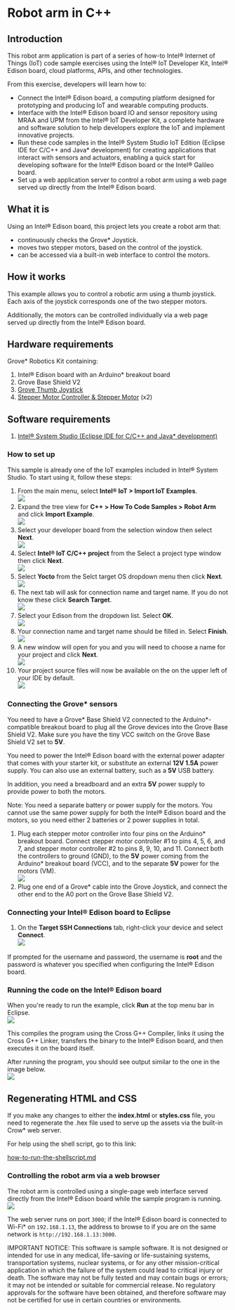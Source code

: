﻿# Robot arm in C++

## Introduction

This robot arm application is part of a series of how-to Intel® Internet of Things (IoT) code sample exercises using the Intel® IoT Developer Kit, Intel® Edison board, cloud platforms, APIs, and other technologies.

From this exercise, developers will learn how to:

- Connect the Intel® Edison board, a computing platform designed for prototyping and producing IoT and wearable computing products.
- Interface with the Intel® Edison board IO and sensor repository using MRAA and UPM from the Intel® IoT Developer Kit, a complete hardware and software solution to help developers explore the IoT and implement innovative projects.
- Run these code samples in the Intel® System Studio IoT Edition (Eclipse IDE for C/C++ and Java\* development) for creating applications that interact with sensors and actuators, enabling a quick start for developing software for the Intel® Edison board or the Intel® Galileo board.
- Set up a web application server to control a robot arm using a web page served up directly from the Intel® Edison board.

## What it is

Using an Intel® Edison board, this project lets you create a robot arm that:

- continuously checks the Grove* Joystick.
- moves two stepper motors, based on the control of the joystick.
- can be accessed via a built-in web interface to control the motors.

## How it works

This example allows you to control a robotic arm using a thumb joystick. Each axis of the joystick corresponds one of the two stepper motors.

Additionally, the motors can be controlled individually via a web page served up directly from the Intel® Edison board.

## Hardware requirements

Grove* Robotics Kit containing:

1. Intel® Edison board with an Arduino* breakout board
2. Grove Base Shield V2
3. [Grove Thumb Joystick](http://iotdk.intel.com/docs/master/upm/node/classes/joystick12.html)
4. [Stepper Motor Controller & Stepper Motor](http://iotdk.intel.com/docs/master/upm/node/classes/uln200xa.html) (x2)

## Software requirements

1. [Intel® System Studio (Eclipse IDE for C/C++ and Java* development)](https://software.intel.com/en-us/node/672439)

### How to set up

This sample is already one of the IoT examples included in Intel® System Studio. To start using it, follow these steps:

1. From the main menu, select **Intel® IoT > Import IoT Examples**.<br>
![](./../../images/cpp/import-iot-examples.png)
2. Expand the tree view for **C++ > How To Code Samples > Robot Arm** and click **Import Example**.<br>
![](./../../images/cpp/click-how-to-code-samples.png)
3. Select your developer board from the selection window then select **Next**.<br>
![](./../../images/cpp/select-board.png)
4. Select **Intel® IoT C/C++ project** from the Select a project type window then click **Next**.<br>
![](./../../images/cpp/select-project-type.png)
5. Select **Yocto** from the Selct target OS dropdown menu then click **Next**.<br>
![](./../../images/cpp/select-os.png)
6. The next tab will ask for connection name and target name. If you do not know these click **Search Target**.<br>
![](./../../images/cpp/search-target.png)
7. Select your Edison from the dropdown list. Select **OK**.<br>
![](./../../images/cpp/click-how-to-code-samples.png)
8. Your connection name and target name should be filled in. Select **Finish**.<br>
![](./../../images/cpp/finish-target.png)
9. A new window will open for you and you will need to choose a name for your project and click **Next**.<br>
![](./../../images/cpp/enter-project-name.png)
10. Your project source files will now be available on the on the upper left of your IDE by default.<br>
![](./../../images/cpp/project-src-imported.png)

### Connecting the Grove* sensors

You need to have a Grove* Base Shield V2 connected to the Arduino\*-compatible breakout board to plug all the Grove devices into the Grove Base Shield V2. Make sure you have the tiny VCC switch on the Grove Base Shield V2 set to **5V**.

You need to power the Intel® Edison board with the external power adapter that comes with your starter kit, or substitute an external **12V 1.5A** power supply. You can also use an external battery, such as a **5V** USB battery.

In addition, you need a breadboard and an extra **5V** power supply to provide power to both the motors. 

Note: You need a separate battery or power supply for the motors. You cannot use the same power supply for both the Intel® Edison board and the motors, so you need either 2 batteries or 2 power supplies in total.

1. Plug each stepper motor controller into four pins on the Arduino* breakout board. Connect stepper motor controller #1 to pins 4, 5, 6, and 7, and stepper motor controller #2 to pins 8, 9, 10, and 11. Connect both the controllers to ground (GND), to the **5V** power coming from the Arduino* breakout board (VCC), and to the separate **5V** power for the motors (VM).<br>
![](./../../images/js/robot-arm.jpg)
2. Plug one end of a Grove* cable into the Grove Joystick, and connect the other end to the A0 port on the Grove Base Shield V2.

### Connecting your Intel® Edison board to Eclipse

1. On the **Target SSH Connections** tab, right-click your device and select **Connect**.<br>
![](./../../images/cpp/cpp-connection-eclipse-ide-win4.png)

If prompted for the username and password, the username is **root** and the password is whatever you specified when configuring the Intel® Edison board.

### Running the code on the Intel® Edison board

When you're ready to run the example, click **Run** at the top menu bar in Eclipse.<br>
![](./../../images/cpp/cpp-run-eclipse.png)

This compiles the program using the Cross G++ Compiler, links it using the Cross G++ Linker, transfers the binary to the Intel® Edison board, and then executes it on the board itself.

After running the program, you should see output similar to the one in the image below.<br>
![](./../../images/cpp/cpp-run-eclipse-successful-build.png)

## Regenerating HTML and CSS

If you make any changes to either the **index.html** or **styles.css** file, you need to regenerate the .hex file used to serve up the assets via the built-in Crow* web server.

For help using the shell script, go to this link: 

[how-to-run-the-shellscript.md](./../../docs/cpp/how-to-run-the-shellscript.md)

### Controlling the robot arm via a web browser

The robot arm is controlled using a single-page web interface served directly from the Intel® Edison board while the sample program is running.<br>
![](./../../images/cpp/robot-arm-web.png)

The web server runs on port `3000`; if the Intel® Edison board is connected to Wi-Fi* on `192.168.1.13`, the address to browse to if you are on the same network is `http://192.168.1.13:3000`.

IMPORTANT NOTICE: This software is sample software. It is not designed or intended for use in any medical, life-saving or life-sustaining systems, transportation systems, nuclear systems, or for any other mission-critical application in which the failure of the system could lead to critical injury or death. The software may not be fully tested and may contain bugs or errors; it may not be intended or suitable for commercial release. No regulatory approvals for the software have been obtained, and therefore software may not be certified for use in certain countries or environments.
